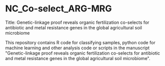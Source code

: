 # NC_Co-select_ARG-MRG
Title: Genetic-linkage proof reveals organic fertilization co-selects for antibiotic and metal resistance genes in the global agricultural soil microbiome

This repository contains R code for classifying samples, python code for machine learning and other analysis code or scripts in the manuscript "Genetic-linkage proof reveals organic fertilization co-selects for antibiotic and metal resistance genes in the global agricultural soil microbiome".
